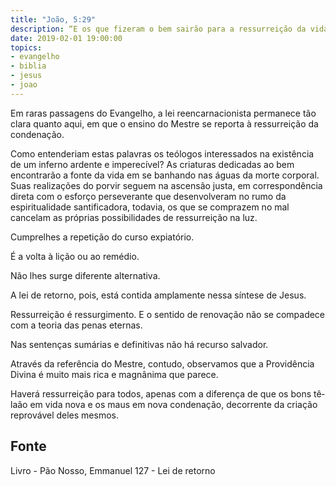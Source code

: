 ```yaml
---
title: "João, 5:29"
description: “E os que fizeram o bem sairão para a ressurreição da vida; e os que fizeram o mal, para a ressurreição da condenação.” - Jesus
date: 2019-02-01 19:00:00
topics: 
- evangelho
- biblia
- jesus
- joao
---
```


Em raras passagens do Evangelho, a lei reencarnacionista permanece tão
clara quanto aqui, em que o ensino do Mestre se reporta à ressurreição da
condenação.

Como entenderiam estas palavras os teólogos interessados na existência de
um inferno ardente e imperecível?
As criaturas dedicadas ao bem encontrarão a fonte da vida em se banhando
nas águas da morte corporal. Suas realizações do porvir seguem na ascensão justa,
em correspondência direta com o esforço perseverante que desenvolveram no rumo
da espiritualidade santificadora, todavia, os que se comprazem no mal cancelam as
próprias possibilidades de ressurreição na luz.

Cumpre­lhes a repetição do curso expiatório.

É a volta à lição ou ao remédio.

Não lhes surge diferente alternativa.

A lei de retorno, pois, está contida amplamente nessa síntese de Jesus.

Ressurreição é ressurgimento. E o sentido de renovação não se compadece
com a teoria das penas eternas.

Nas sentenças sumárias e definitivas não há recurso salvador.

Através da referência do Mestre, contudo, observamos que a Providência
Divina é muito mais rica e magnânima que parece.

Haverá ressurreição para todos, apenas com a diferença de que os bons tê­
la­ão em vida nova e os maus em nova condenação, decorrente da criação
reprovável deles mesmos.



## Fonte
Livro - Pão Nosso, Emmanuel
127 - Lei de retorno
